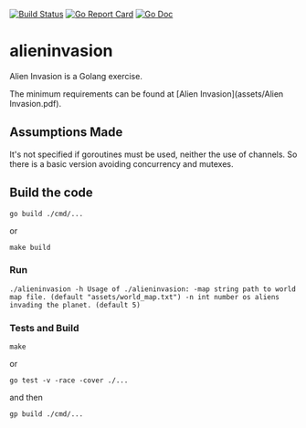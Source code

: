 [![Build Status](https://circleci.com/gh/lucasdss/alieninvasion/tree/master.svg?style=svg)](https://circleci.com/gh/lucasdss/alieninvasion/tree/master)
[![Go Report Card](https://goreportcard.com/badge/github.com/lucasdss/alieninvasion)](https://goreportcard.com/report/github.com/lucasdss/alieninvasion)
[![Go Doc](https://godoc.org/github.com/lucasdss/alieninvasion?status.svg)](https://godoc.org/github.com/lucasdss/alieninvasion)

# alieninvasion

Alien Invasion is a Golang exercise.

The minimum requirements can be found at [Alien Invasion](assets/Alien Invasion.pdf).

## Assumptions Made

It's not specified if goroutines must be used, neither the use of channels.
So there is a basic version avoiding concurrency and mutexes.


## Build the code

`go build ./cmd/...` 

or

`make build`


### Run

`./alieninvasion -h
Usage of ./alieninvasion:
  -map string
        path to world map file. (default "assets/world_map.txt")
  -n int
        number os aliens invading the planet. (default 5)`

### Tests and Build

`make`

or

`go test -v -race -cover ./...`

and then

`gp build ./cmd/...`